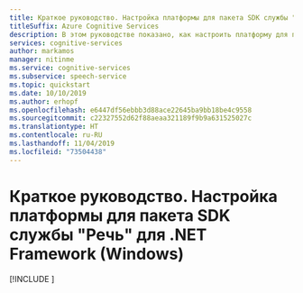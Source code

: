 ```yaml
---
title: Краткое руководство. Настройка платформы для пакета SDK службы "Речь" для .NET Framework (Windows) — служба "Речь"
titleSuffix: Azure Cognitive Services
description: В этом руководстве показано, как настроить платформу для приложения .NET Framework на C# для Windows с пакетом SDK для службы "Речь".
services: cognitive-services
author: markamos
manager: nitinme
ms.service: cognitive-services
ms.subservice: speech-service
ms.topic: quickstart
ms.date: 10/10/2019
ms.author: erhopf
ms.openlocfilehash: e6447df56ebbb3d88ace22645ba9bb18be4c9558
ms.sourcegitcommit: c22327552d62f88aeaa321189f9b9a631525027c
ms.translationtype: HT
ms.contentlocale: ru-RU
ms.lasthandoff: 11/04/2019
ms.locfileid: "73504438"
---
```

# <a name="quickstart-speech-sdk-for-net-framework-windows-platform-setup"></a>Краткое руководство. Настройка платформы для пакета SDK службы "Речь" для .NET Framework (Windows)

[!INCLUDE [](includes/quickstarts/platform/csharp-dotnet-windows.md)]